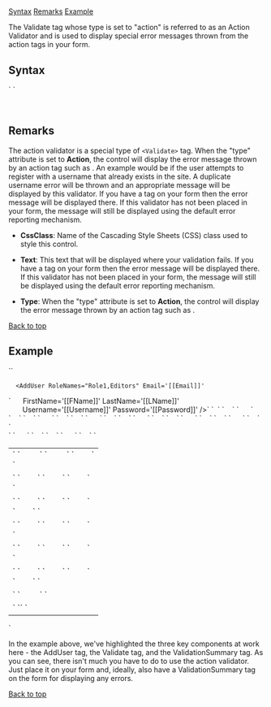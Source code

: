 # <Validate Type="Action">

<a name="top"></a>

[Syntax](#syntax) [Remarks](#remarks) [Example](#example)

The Validate tag whose type is set to "action" is referred to as an Action Validator and is used to display special error messages thrown from the action tags in your form.

<a name="syntax"></a>

## Syntax

<div class="Code">`<Validate`  
``    CssClass="_string_"  
``Text="_string_"  
       Type="Action"``  
`/> `</div>

 <a name="remarks"></a>

## Remarks

The action validator is a special type of `<Validate>` tag. When the "type" attribute is set to **Action**, the control will display the error message thrown by an action tag such as <AddUser>. An example would be if the user attempts to register with a username that already exists in the site. A duplicate username error will be thrown and an appropriate message will be displayed by this validator. If you have a <span style="font-family: monospace;" xmlns="http://www.w3.org/1999/xhtml"><ValidationSummary></span> tag on your form then the error message will be displayed there. If this validator has not been placed in your form, the message will still be displayed using the default error reporting mechanism.

*   **CssClass**: Name of the Cascading Style Sheets (CSS) class used to style this control.  

*   **Text**: This text that will be displayed where your validation fails. If you have a <span style="font-family: monospace;" xmlns="http://www.w3.org/1999/xhtml"><ValidationSummary></span> tag on your form then the error message will be displayed there. If this validator has not been placed in your form, the message will still be displayed using the default error reporting mechanism.  

*   **Type**: When the "type" attribute is set to **Action**, the control will display the error message thrown by an action tag such as <AddUser>.

[Back to top](#top)<a name="example"></a>

## Example

<div>

<div xmlns="">`<AddForm>`  

`  <AddUser RoleNames="Role1,Editors" Email='[[Email]]'`</div>

<div xmlns="">`      FirstName='[[FName]]' LastName='[[LName]]'  
       Username='[[Username]]' Password='[[Password]]' />`  
`  <table>`  
`    <tr>`  
`      <td>`  
`         <Label For="txtFirstName" Text="First Name" />`  
`         <TextBox Id="txtFirstName" DataField="FName" DataType="string" />`  
`        <Validate Type="Required" Target="txtFirstName" Text="**" Message="First Name is required." />`</div>

<div xmlns="">`       </td>`  
`    </tr>`  
`    <tr>`  
`      <td>`  
`        <Label For="txtLastName" Text="Last Name" />`  
`        <TextBox Id="txtLastName" DataField="LName" DataType="string" />`  
`        <Validate Type="Required" Target="txtLastName" Text="**" Message="Last Name is required." />`</div>

<div xmlns="">`      </td>`  
`    </tr>`  
`    <tr>`  
`      <td>`  
`        <Label For="txtEmail" Text="Email" />`  
`        <TextBox Id="txtEmail" DataField="Email" DataType="string" />`  
`        <Validate Type="Required" Target="txtEmail" Text="**" Message="An email address is required." />`</div>

<div xmlns="">`        <Validate Type="Email" Target="txtEmail" Text="**" Message="Please enter a valid email address." />`  
`      </td>`  
`    </tr>`  
`    <tr>`  
`      <td>`  
`        <Label For="txtUsername" Text="Username" />`  
`        <TextBox Id="txtUsername" DataField="Username" DataType="string" />`  
`        <Validate Type="Required" Target="txtUsername" Text="**" Message="Please enter a Username." />`</div>

<div xmlns="">`      </td>`  
`    </tr>`  
`    <tr>`  
`      <td>`  
`        <Label For="txtPassword" Text="Password" />`  
`        <Password Id="txtPassword" DataField="Password" DataType="string" />`  
`        <Validate Type="Required" Target="txtPassword" Text="**" Message="A Password is required." />`</div>

<div xmlns="">`      </td>`  
`    </tr>`  
`    <tr>`  
`      <td>`  
`        <Label For="txtReEnterPassword" Text="Password" />`  
`        <Password Id="txtReEnterPassword" DataField="pw2" DataType="string" />`  
`        <Validate Type="Required" Target="txtReEnterPassword" Text="**" Message="Please re-enter your password." />`</div>

<div xmlns="">`        <Validate Type="Compare" Target="txtPassword" CompareTarget="txtReEnterPassword" Text="**" Message="Your passwords don't match" />`  
`      </td>`  
`    </tr>`</div>

<div xmlns="">`    <tr>`  
`      <td colspan="2">`  
`        <AddButton Text="Add" /> <CancelButton Text="Cancel" />  
<span style="color: #ff0000; font-weight: bold;"><Validate Type="Action" /></span>`  
`      </td>`  
`    </tr>`  
`    <tr>`  
`      <td colspan="2">`  
`<span style="color: #ff0000;"><ValidationSummary DisplayMode="BulletList" HeaderText="Errors:" CssClass="NormalRed" /></span>`  
`      </td>`  
`    </tr>`  
`  </table>  
</AddForm>`</div>

In the example above, we've highlighted the three key components at work here - the AddUser tag, the Validate tag, and the ValidationSummary tag. As you can see, there isn't much you have to do to use the action validator. Just place it on your form and, ideally, also have a ValidationSummary tag on the form for displaying any errors.

</div>

[Back to top](#top)